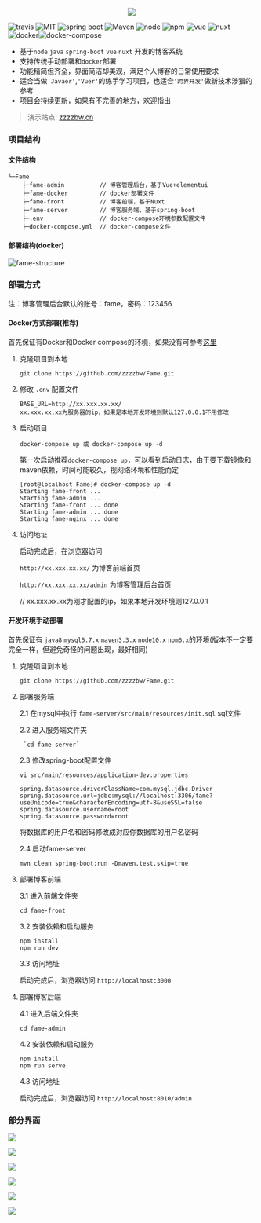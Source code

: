 <p align="center">
  <img align="center" src="https://raw.githubusercontent.com/zzzzbw/blog_source/master/images/FameDocker/fame-logo-small.png"/>
</p>



![travis](https://travis-ci.org/zzzzbw/Fame.svg?branch=master) ![MIT](https://img.shields.io/github/license/zzzzbw/Fame.svg) ![spring boot](https://img.shields.io/badge/spring%20boot-2.0.5.RELEASE-yellow.svg) ![Maven](https://img.shields.io/badge/maven-v3.3.9-red.svg) ![node](https://img.shields.io/badge/node-v10.6.0-green.svg) ![npm](https://img.shields.io/badge/npm-v6.4.1-blue.svg) ![vue](https://img.shields.io/badge/vue-2.5.2-orange.svg) ![nuxt](https://img.shields.io/badge/nuxt-1.4.0-yellowgreen.svg)![docker](https://img.shields.io/badge/docker-18.06.01--ce-ff69b4.svg)![docker-compose](https://img.shields.io/badge/docker--compose-1.22.0-lightgrey.svg)

* 基于`node` `java` `spring-boot` `vue` `nuxt` 开发的博客系统
* 支持传统手动部署和`docker`部署
* 功能精简但齐全，界面简洁却美观，满足个人博客的日常使用要求
* 适合当做`'Javaer'`,`'Vuer'`的练手学习项目，也适合`'跨界开发'`做新技术涉猎的参考
* 项目会持续更新，如果有不完善的地方，欢迎指出

> 演示站点: [zzzzbw.cn](http://zzzzbw.cn)

### 项目结构

#### 文件结构

```
└─Fame
    ├─fame-admin          // 博客管理后台，基于Vue+elementui
    ├─fame-docker         // docker部署文件
    ├─fame-front          // 博客前端，基于Nuxt
    ├─fame-server         // 博客服务端，基于spring-boot
    ├─.env                // docker-compose环境参数配置文件
    ├─docker-compose.yml  // docker-compose文件
```

#### 部署结构(docker)

![fame-structure](https://raw.githubusercontent.com/zzzzbw/blog_source/master/images/FameDocker/fame-structure.jpg)

### 部署方式

注：博客管理后台默认的账号：fame，密码：123456

#### Docker方式部署(推荐)

首先保证有Docker和Docker compose的环境，如果没有可参考[这里](https://github.com/zzzzbw/Fame/wiki/Docker%E5%92%8CDocker-compose%E5%AE%89%E8%A3%85)

1. 克隆项目到本地

   ```
   git clone https://github.com/zzzzbw/Fame.git
   ```

2. 修改 `.env` 配置文件

    ```
    BASE_URL=http://xx.xxx.xx.xx/
    xx.xxx.xx.xx为服务器的ip，如果是本地开发环境则默认127.0.0.1不用修改
    ```

3. 启动项目

    ```
    docker-compose up 或 docker-compose up -d
    ```
    第一次启动推荐`docker-compose up`，可以看到启动日志，由于要下载镜像和maven依赖，时间可能较久，视网络环境和性能而定

    ```
    [root@localhost Fame]# docker-compose up -d
    Starting fame-front ... 
    Starting fame-admin ... 
    Starting fame-front ... done
    Starting fame-admin ... done
    Starting fame-nginx ... done
    ```
4. 访问地址
  
    启动完成后，在浏览器访问 
    
    `http://xx.xxx.xx.xx/` 为博客前端首页
    
    `http://xx.xxx.xx.xx/admin` 为博客管理后台首页
    
    // xx.xxx.xx.xx为刚才配置的ip，如果本地开发环境则127.0.0.1

#### 开发环境手动部署

首先保证有 `java8` `mysql5.7.x` `maven3.3.x` `node10.x` `npm6.x`的环境(版本不一定要完全一样，但避免奇怪的问题出现，最好相同)

1. 克隆项目到本地

   ```
   git clone https://github.com/zzzzbw/Fame.git
   ```

2. 部署服务端

    2.1 在mysql中执行 `fame-server/src/main/resources/init.sql` sql文件

    2.2 进入服务端文件夹

        `cd fame-server`

    2.3 修改spring-boot配置文件

      `vi src/main/resources/application-dev.properties`

      ```
      spring.datasource.driverClassName=com.mysql.jdbc.Driver
      spring.datasource.url=jdbc:mysql://localhost:3306/fame?useUnicode=true&characterEncoding=utf-8&useSSL=false
      spring.datasource.username=root
      spring.datasource.password=root
      ```
      将数据库的用户名和密码修改成对应你数据库的用户名密码

    2.4 启动fame-server

      `mvn clean spring-boot:run -Dmaven.test.skip=true`

3. 部署博客前端

    3.1 进入前端文件夹

      `cd fame-front`

    3.2 安装依赖和启动服务

      ```
    npm install
    npm run dev
      ```

    3.3 访问地址

      启动完成后，浏览器访问 `http://localhost:3000`

4. 部署博客后端

    4.1 进入后端文件夹

      `cd fame-admin`

    4.2 安装依赖和启动服务

     ```
    npm install
    npm run serve
     ```

    4.3 访问地址

      启动完成后，浏览器访问 `http://localhost:8010/admin`

### 部分界面

![](https://raw.githubusercontent.com/zzzzbw/blog_source/master/images/FameDocker/Snipaste_2018-09-20_22-00-10.png)

![](https://raw.githubusercontent.com/zzzzbw/blog_source/master/images/FameDocker/Snipaste_2018-09-20_22-00-29.png)

![](https://raw.githubusercontent.com/zzzzbw/blog_source/master/images/FameDocker/Snipaste_2018-09-20_22-00-35.png)

![](https://raw.githubusercontent.com/zzzzbw/blog_source/master/images/FameDocker/Snipaste_2018-09-20_22-01-10.png)

![](https://raw.githubusercontent.com/zzzzbw/blog_source/master/images/FameDocker/Snipaste_2018-09-20_22-01-40.png)

![](https://raw.githubusercontent.com/zzzzbw/blog_source/master/images/FameDocker/Snipaste_2018-09-20_22-01-57.png)







